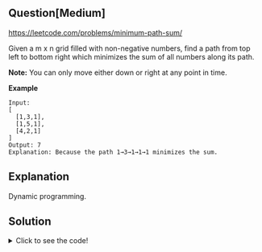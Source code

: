 ## Question[Medium]
https://leetcode.com/problems/minimum-path-sum/

Given a m x n grid filled with non-negative numbers, find a path from top left to bottom right which minimizes the sum of all numbers along its path.

**Note:** You can only move either down or right at any point in time.

**Example**
```
Input:
[
  [1,3,1],
  [1,5,1],
  [4,2,1]
]
Output: 7
Explanation: Because the path 1→3→1→1→1 minimizes the sum.
```

## Explanation

Dynamic programming.

## Solution
<details>
  <summary>Click to see the code!</summary>

```javascript
/**
 * @param {number[][]} grid
 * @return {number}
 */
var minPathSum = function(grid) {
    const row = grid.length, column = grid[0].length;
    if (row === 0 || column === 0) return 0;

    const memo = [...new Array(row)].map(ele => new Array(column));
    return helper(grid, column - 1, row - 1, 0, 0, memo);
};

function helper(grid, m, n, row, column, memo) {
    // exit condition
    if (row > n || column > m) return null;
    if (row === n && column === m) return grid[n][m];

    if (memo[row][column]) return memo[row][column];
    
    const value = grid[row][column];
    const moveRight = helper(grid, m, n, row, column + 1, memo);
    const moveDown = helper(grid, m, n, row + 1, column, memo);
    if (moveRight === null) {
        // only move right
        memo[row][column] = value + moveDown;
    } else if (moveDown === null) {
        // only move down
        memo[row][column] = value + moveRight;
    } else {
      memo[row][column] = value + Math.min(moveRight, moveDown);
    }
    return memo[row][column]
}
```
</details>